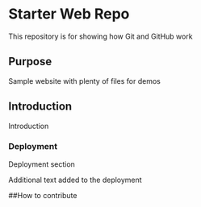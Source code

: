 # Starter Web Repo

This repository is for showing how Git and GitHub work

## Purpose

Sample website with plenty of files for demos

## Introduction
Introduction

### Deployment
 Deployment section 
 
 Additional text added to the deployment
 
 ##How to contribute
 